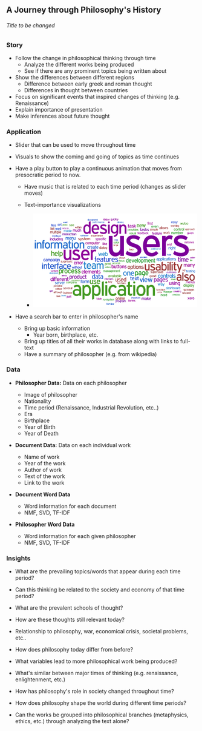 ## A Journey through Philosophy's History
###### *Title to be changed*

### Story
* Follow the change in philosophical thinking through time
	* Analyze the different works being produced
	* See if there are any prominent topics being written about
* Show the differences between different regions
	* Difference between early greek and roman thought
	* Differences in thought between countries
* Focus on significant events that inspired changes of thinking (e.g. Renaissance)
* Explain importance of presentation
* Make inferences about future thought

### Application
* Slider that can be used to move throughout time
* Visuals to show the coming and going of topics as time continues
* Have a play button to play a continuous animation that moves from presocratic period to now.
	* Have music that is related to each time period (changes as slider moves)
	* Text-importance visualizations

		* ![alt text](md_imgs/wordle-word-cloud-applications.png)


* Have a search bar to enter in philosopher's name
	* Bring up basic information
		* Year born, birthplace, etc.
	* Bring up titles of all their works in database along with links to full-text
	* Have a summary of philosopher (e.g. from wikipedia)


### Data
* __Philosopher Data:__ Data on each philosopher

	* Image of philosopher
	* Nationality
	* Time period (Renaissance, Industrial Revolution, etc..)
	* Era
	* Birthplace
	* Year of Birth
	* Year of Death


* __Document Data:__ Data on each individual work

	* Name of work
	* Year of the work
	* Author of work
	* Text of the work
	* Link to the work


* __Document Word Data__

	* Word information for each document
	* NMF, SVD, TF-IDF


* __Philosopher Word Data__

	* Word information for each given philosopher
	* NMF, SVD, TF-IDF


### Insights
* What are the prevailing topics/words that appear during each time period?

* Can this thinking be related to the society and economy of that time period?

* What are the prevalent schools of thought?

* How are these thoughts still relevant today?

* Relationship to philosophy, war, economical crisis, societal problems, etc..

* How does philosophy today differ from before?

* What variables lead to more philosophical work being produced?

* What's similar between major times of thinking (e.g. renaissance, enlightenment, etc.)

* How has philosophy's role in society changed throughout time?

* How does philosophy shape the world during different time periods?

* Can the works be grouped into philosophical branches (metaphysics, ethics, etc.) through analyzing the text alone?

